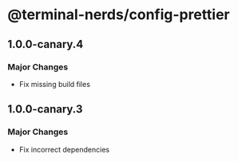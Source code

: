 # @terminal-nerds/config-prettier

## 1.0.0-canary.4

### Major Changes

- Fix missing build files

## 1.0.0-canary.3

### Major Changes

- Fix incorrect dependencies
